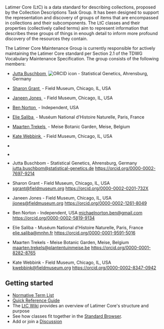 Latimer Core (LtC) is a data standard for describing collections, proposed by the Collection Descriptions Task Group. It has been designed to support the representation and discovery of groups of items that are encompassed in collections and their subcomponents. The LtC classes and their properties (collectively called terms) aim to represent information that describes these groups of things in enough detail to inform more profound discovery of the resources they contain.

The Latimer Core Maintenance Group is currently responsible for actively maintaining the Latimer Core standard per Section 2.1 of the TDWG Vocabulary Maintenance Specification. The group consists of the following members:
- <a href="https://orcid.org/0000-0002-7697-9214">Jutta Buschbom <img src="/ltc/assets/images/logos/ORCID-iD_icon_24x24.png" alt=""/></a> ![ORCID icon](/ltc/assets/images/logos/ORCID-iD_icon_24x24.png) - Statistical Genetics, Ahrensburg, Germany 
- <a href="https://orcid.org/0000-0002-0201-732X">Sharon Grant <img src="/ORCID-iD_icon-vector.svg" alt=""/></a> - Field Museum, Chicago, IL, USA 
- <a href="https://orcid.org/0000-0002-1261-8049">Janeen Jones <img src="/ORCID-iD_icon-vector.svg" alt=""/></a> - Field Museum, Chicago, IL, USA
- <a href="https://orcid.org/0000-0002-5819-9134">Ben Norton <img src="/ORCID-iD_icon-vector.svg" alt=""/></a> - Independent, USA
- <a href="https://orcid.org/0000-0001-9591-5016">Elie Saliba <img src="/ORCID-iD_icon-vector.svg" alt=""/></a> - Muséum National d’Histoire Naturelle, Paris, France 
- <a href="https://orcid.org/0000-0001-8282-8765">Maarten Trekels <img src="/ORCID-iD_icon-vector.svg" alt=""/></a> - Meise Botanic Garden, Meise, Belgium
- <a href="https://orcid.org/0000-0002-8347-0942">Kate Webbink <img src="/ORCID-iD_icon-vector.svg" alt=""/></a> - Field Museum, Chicago, IL, USA
- <a href=""> <img src="/ORCID-iD_icon-vector.svg" alt=""/></a>
- <a href=""> <img src="/ORCID-iD_icon-vector.svg" alt=""/></a>

- Jutta Buschbom - Statistical Genetics, Ahrensburg, Germany <jutta.buschbom@statistical-genetics.de> <https://orcid.org/0000-0002-7697-9214>
- Sharon Grant - Field Museum, Chicago, IL, USA <sgrant@fieldmuseum.org> <https://orcid.org/0000-0002-0201-732X>
- Janeen Jones - Field Museum, Chicago, IL, USA <jjones@fieldmuseum.org> <https://orcid.org/0000-0002-1261-8049>
- Ben Norton - Independent, USA <michaelnorton.ben@gmail.com> <https://orcid.org/0000-0002-5819-9134>
- Elie Saliba - Muséum National d’Histoire Naturelle, Paris, France <elie.saliba@mnhn.fr> <https://orcid.org/0000-0001-9591-5016>
- Maarten Trekels - Meise Botanic Garden, Meise, Belgium <maarten.trekels@plantentuinmeise.be> <https://orcid.org/0000-0001-8282-8765>
- Kate Webbink - Field Museum, Chicago, IL, USA <kwebbink@fieldmuseum.org> <https://orcid.org/0000-0002-8347-0942>

Getting started[](#getting-started)
-----------------------------------
*   [Normative Term List](terms/)
*   [Quick Reference Guide](quick-reference/)
*   The [LtC Wiki](https://github.com/tdwg/ltc/wiki/1.-Overview-of-Latimer-Core) provides an overview of Latimer Core's structure and purpose
*   See how classes fit together in the [Standard Browser](https://rebrand.ly/tdwg-cd-standard-browser).
*   Add or join a [Discussion](https://github.com/tdwg/ltc/discussions)
